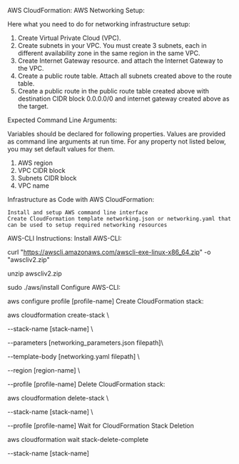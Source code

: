 AWS CloudFormation:
AWS Networking Setup:

Here what you need to do for networking infrastructure setup:

1. Create Virtual Private Cloud (VPC).
2. Create subnets in your VPC. You must create 3 subnets, each in different availability zone in the same region in the same VPC.
3. Create Internet Gateway resource. and attach the Internet Gateway to the VPC.
4. Create a public route table. Attach all subnets created above to the route table.
5. Create a public route in the public route table created above with destination CIDR block 0.0.0.0/0 and internet gateway created above as the target.

Expected Command Line Arguments:

Variables should be declared for following properties. Values are provided as command line arguments at run time. For any property not listed below, you may set default values for them.

1. AWS region
2. VPC CIDR block
3. Subnets CIDR block
4. VPC name

Infrastructure as Code with AWS CloudFormation:

    Install and setup AWS command line interface
    Create CloudFormation template networking.json or networking.yaml that can be used to setup required networking resources

AWS-CLI Instructions:
Install AWS-CLI:

curl "https://awscli.amazonaws.com/awscli-exe-linux-x86_64.zip" -o "awscliv2.zip"

unzip awscliv2.zip

sudo ./aws/install
Configure AWS-CLI:

aws configure profile [profile-name]
Create CloudFormation stack:

aws cloudformation create-stack \

--stack-name [stack-name] \

--parameters [networking_parameters.json filepath]\

--template-body [networking.yaml filepath] \

--region [region-name] \

--profile [profile-name]
Delete CloudFormation stack:

aws cloudformation delete-stack \

--stack-name [stack-name] \

--profile [profile-name]
Wait for CloudFormation Stack Deletion

aws cloudformation wait stack-delete-complete

--stack-name [stack-name]